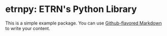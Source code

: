 # etrnpy: ETRN's Python Library

This is a simple example package. You can use
[Github-flavored Markdown](https://guides.github.com/features/mastering-markdown/)
to write your content.

